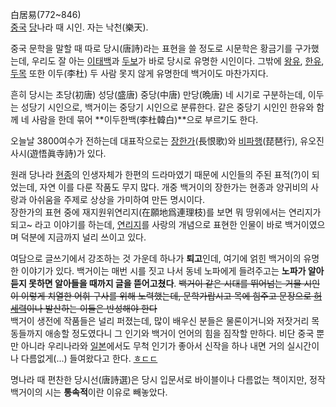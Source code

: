 白居易(772~846)  
[중국](%EC%A4%91%EA%B5%AD.md) [당](%EB%8B%B9.md)나라 때 시인. 자는 낙천(樂天).

중국 문학을 말할 때 따로 당시(唐詩)라는 표현을 쓸 정도로 시문학은 황금기를 구가했는데, 우리도 잘 아는
[이태백](%EC%9D%B4%ED%83%9C%EB%B0%B1.md)과 [두보](%EB%91%90%EB%B3%B4.md)가 바로
당시로 유명한 시인이다. 그밖에 [왕유](%EC%99%95%EC%9C%A0.md),
[한유](%ED%95%9C%EC%9C%A0.md), [두목](%EB%91%90%EB%AA%A9.md) 또한 이두(李杜) 두 사람
못지 않게 유명한데 백거이도 마찬가지다.

흔히 당시는 초당(初唐) 성당(盛唐) 중당(中唐) 만당(晩唐) 네 시기로 구분하는데, 이두는 성당기 시인으로, 백거이는 중당기 시인으로
분류한다. 같은 중당기 시인인 한유와 함께 네 사람을 한데 묶어 **이두한백(李杜韓白)**으로 부르기도 한다.

오늘날 3800여수가 전하는데 대표작으로는 [장한가](%EC%9E%A5%ED%95%9C%EA%B0%80.md)(長恨歌)와
[비파행](%EB%B9%84%ED%8C%8C%ED%96%89.md)(琵琶行), 유오진사시(遊悟眞寺詩)가 있다.

원래 당나라 [현종](%ED%98%84%EC%A2%85.md)의 인생자체가 한편의 드라마였기 때문에 시인들의 주된 표적(?)이
되었는데, 자연 이를 다룬 작품도 무지 많다. 개중 백거이의 장한가는 현종과 양귀비의 사랑과 아쉬움을 주제로 상상을 가미하여 만든 명시이다.  
장한가의 표현 중에 재지원위연리지(在願地爲連理枝)를 보면 뭐 땅위에서는 연리지가 되고~ 라고 이야기를 하는데,
[연리지](%EC%97%B0%EB%A6%AC%EC%A7%80.md)를 사랑의 개념으로 표현한 인물이 바로 백거이였으며 덕분에 지금까지
널리 쓰이고 있다.

여담으로 글쓰기에서 강조하는 것 가운데 하나가 **퇴고**인데, 여기에 얽힌 백거이의 유명한 이야기가 있다. 백거이는 매번 시를 짓고 나서
동네 노파에게 들려주고는 **노파가 알아듣지 못하면 알아들을 때까지 글을 뜯어고쳤다**. <del>백거이 같은 시대를 뛰어넘는 거물 시인이
이렇게 치열한 어휘 구사를 위해 노력했는데, 문학가랍시고 목에 힘주고 문장으로
[허세력](%ED%97%88%EC%84%B8%EB%A0%A5.md)이나 발산하는 이들은 반성해야 한다</del>  
백거이 생전에 작품들은 널리 퍼졌는데, 많이 배우신 분들은 물론이거니와 저잣거리 목동들까지 애송할 정도였다니 그 인기와 백거이 언어의 힘을
짐작할 만하다. 비단 중국 뿐만 아니라 우리나라와 [일본](%EC%9D%BC%EB%B3%B8.md)에서도 무척 인기가 좋아서 신작을
하나 내면 거의 실시간이나 다름없게(...) 들여왔다고 한다. [ㅎㄷㄷ](%E3%85%8E%E3%84%B7%E3%84%B7.md)

명나라 때 편찬한 당시선(唐詩選)은 당시 입문서로 바이블이나 다름없는 책이지만, 정작 백거이의 시는 **통속적**이란 이유로 빼놓았다.

